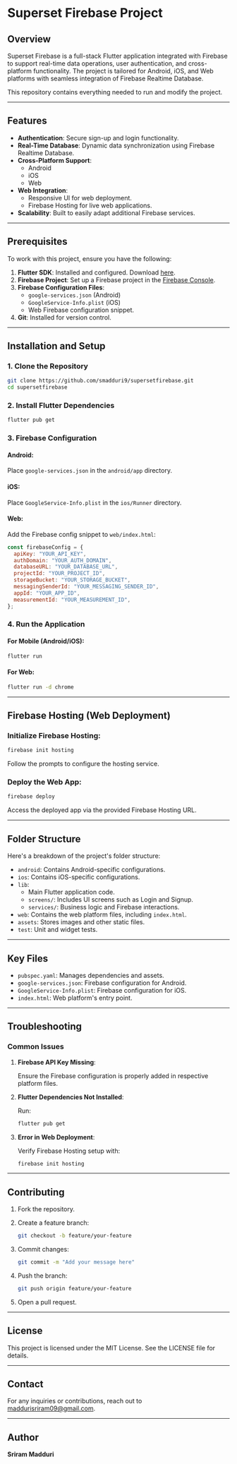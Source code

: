 # Superset Firebase Project

## Overview

Superset Firebase is a full-stack Flutter application integrated with Firebase to support real-time data operations, user authentication, and cross-platform functionality. The project is tailored for Android, iOS, and Web platforms with seamless integration of Firebase Realtime Database.

This repository contains everything needed to run and modify the project.

---

## Features

- **Authentication**: Secure sign-up and login functionality.
- **Real-Time Database**: Dynamic data synchronization using Firebase Realtime Database.
- **Cross-Platform Support**:
  - Android
  - iOS
  - Web
- **Web Integration**:
  - Responsive UI for web deployment.
  - Firebase Hosting for live web applications.
- **Scalability**: Built to easily adapt additional Firebase services.

---

## Prerequisites

To work with this project, ensure you have the following:

1. **Flutter SDK**: Installed and configured. Download [here](https://flutter.dev/docs/get-started/install).
2. **Firebase Project**: Set up a Firebase project in the [Firebase Console](https://console.firebase.google.com/).
3. **Firebase Configuration Files**:
   - `google-services.json` (Android)
   - `GoogleService-Info.plist` (iOS)
   - Web Firebase configuration snippet.
4. **Git**: Installed for version control.

---

## Installation and Setup

### 1. Clone the Repository

```bash
git clone https://github.com/smadduri9/supersetfirebase.git
cd supersetfirebase
```

### 2. Install Flutter Dependencies

```bash
flutter pub get
```

### 3. Firebase Configuration

#### Android:

Place `google-services.json` in the `android/app` directory.

#### iOS:

Place `GoogleService-Info.plist` in the `ios/Runner` directory.

#### Web:

Add the Firebase config snippet to `web/index.html`:

```javascript
const firebaseConfig = {
  apiKey: "YOUR_API_KEY",
  authDomain: "YOUR_AUTH_DOMAIN",
  databaseURL: "YOUR_DATABASE_URL",
  projectId: "YOUR_PROJECT_ID",
  storageBucket: "YOUR_STORAGE_BUCKET",
  messagingSenderId: "YOUR_MESSAGING_SENDER_ID",
  appId: "YOUR_APP_ID",
  measurementId: "YOUR_MEASUREMENT_ID",
};
```

### 4. Run the Application

#### For Mobile (Android/iOS):

```bash
flutter run
```

#### For Web:

```bash
flutter run -d chrome
```

---

## Firebase Hosting (Web Deployment)

### Initialize Firebase Hosting:

```bash
firebase init hosting
```

Follow the prompts to configure the hosting service.

### Deploy the Web App:

```bash
firebase deploy
```

Access the deployed app via the provided Firebase Hosting URL.

---

## Folder Structure

Here's a breakdown of the project's folder structure:

- `android`: Contains Android-specific configurations.
- `ios`: Contains iOS-specific configurations.
- `lib`:
  - Main Flutter application code.
  - `screens/`: Includes UI screens such as Login and Signup.
  - `services/`: Business logic and Firebase interactions.
- `web`: Contains the web platform files, including `index.html`.
- `assets`: Stores images and other static files.
- `test`: Unit and widget tests.

---

## Key Files

- `pubspec.yaml`: Manages dependencies and assets.
- `google-services.json`: Firebase configuration for Android.
- `GoogleService-Info.plist`: Firebase configuration for iOS.
- `index.html`: Web platform's entry point.

---

## Troubleshooting

### Common Issues

1. **Firebase API Key Missing**:

   Ensure the Firebase configuration is properly added in respective platform files.

2. **Flutter Dependencies Not Installed**:

   Run:

   ```bash
   flutter pub get
   ```

3. **Error in Web Deployment**:

   Verify Firebase Hosting setup with:

   ```bash
   firebase init hosting
   ```

---

## Contributing

1. Fork the repository.
2. Create a feature branch:

   ```bash
   git checkout -b feature/your-feature
   ```

3. Commit changes:

   ```bash
   git commit -m "Add your message here"
   ```

4. Push the branch:

   ```bash
   git push origin feature/your-feature
   ```

5. Open a pull request.

---

## License

This project is licensed under the MIT License. See the LICENSE file for details.

---

## Contact

For any inquiries or contributions, reach out to maddurisriram09@gmail.com.

---

## Author

**Sriram Madduri**
